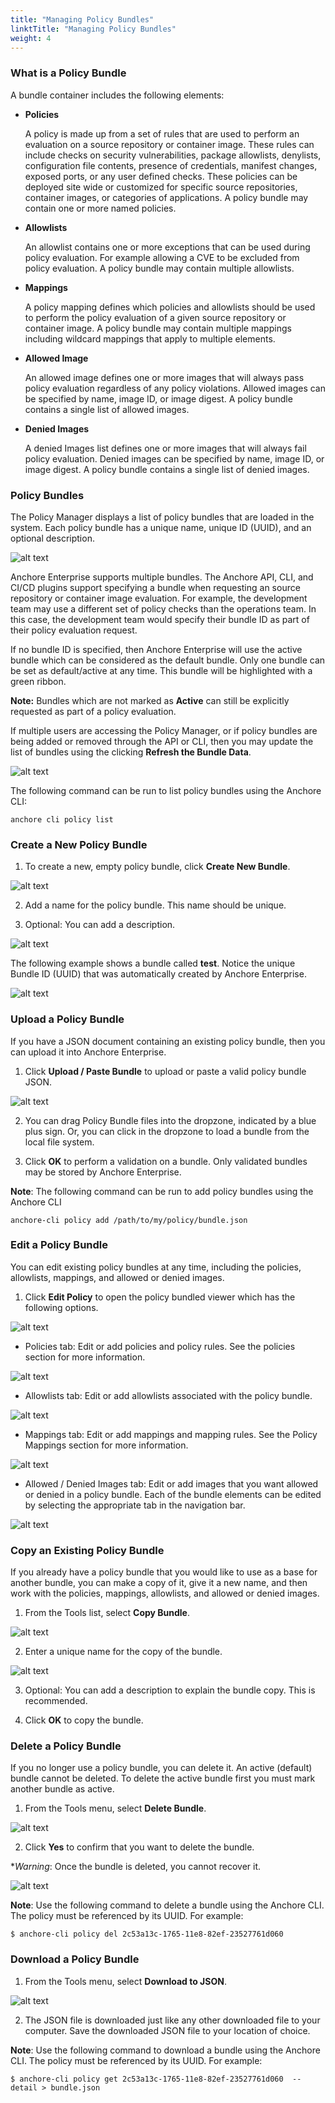 ```yaml
---
title: "Managing Policy Bundles"
linktTitle: "Managing Policy Bundles"
weight: 4
---
```


### What is a Policy Bundle

A bundle container includes the following elements:

- **Policies**

  A policy is made up from a set of rules that are used to perform an evaluation on a source repository or container image. These rules can include checks on security vulnerabilities, package allowlists, denylists, configuration file contents, presence of credentials, manifest changes, exposed ports, or any user defined checks. These policies can be deployed site wide or customized for specific source repositories, container images, or categories of applications. A policy bundle may contain one or more named policies.

- **Allowlists**

  An allowlist contains one or more exceptions that can be used during policy evaluation. For example allowing a CVE to be excluded from policy evaluation. A policy bundle may contain multiple allowlists.

- **Mappings**

  A policy mapping defines which policies and allowlists should be used to perform the policy evaluation of a given source repository or container image. A policy bundle may contain multiple mappings including wildcard mappings that apply to multiple elements.

- **Allowed Image**

  An allowed image defines one or more images that will always pass policy evaluation regardless of any policy violations. Allowed images can be specified by name, image ID, or image digest. A policy bundle contains a single list of allowed images.  

- **Denied Images**

  A denied Images list defines one or more images that will always fail policy evaluation. Denied images can be specified by name, image ID, or image digest. A policy bundle contains a single list of denied images.

### Policy Bundles

The Policy Manager displays a list of policy bundles that are loaded in the system. Each policy bundle has a unique name, unique ID (UUID), and an optional description.

![alt text](policy-bundles-list.png)


Anchore Enterprise supports multiple bundles. The Anchore API, CLI, and CI/CD plugins support specifying a bundle when requesting an source repository or container image evaluation. For example, the development team may use a different set of policy checks than the operations team. In this case, the development team would specify their bundle ID as part of their policy evaluation request.

If no bundle ID is specified, then Anchore Enterprise will use the active bundle which can be considered as the default bundle. Only one bundle can be set as default/active at any time. This bundle will be highlighted with a green ribbon.


**Note:** Bundles which are not marked as **Active** can still be explicitly requested as part of a policy evaluation. 

If multiple users are accessing the Policy Manager, or if policy bundles are being added or removed through the API or CLI, then you may update the list of bundles using the clicking **Refresh the Bundle Data**.

![alt text](refresh-bundle-data.png)

The following command can be run to list policy bundles using the Anchore CLI:

`anchore cli policy list`



### Create a New Policy Bundle

1. To create a new, empty policy bundle, click **Create New Bundle**.

![alt text](create-new-bundle-with-arrow.png)

2. Add a name for the policy bundle. This name should be unique.

3. Optional: You can add a description. 

![alt text](create-new-policy-bundle-namedescription.png)

The following example shows a bundle called **test**. Notice the unique Bundle ID (UUID) that was automatically created by Anchore Enterprise.

![alt text](bundle-created-results.png)



### Upload a Policy Bundle

If you have a JSON document containing an existing policy bundle, then you can upload it into Anchore Enterprise.

1. Click **Upload / Paste Bundle** to upload or paste a valid policy bundle JSON.

![alt text](upload-paste-policy-bundle.png)

2.  You can drag Policy Bundle files into the dropzone, indicated by a blue plus sign. Or, you can click in the dropzone to load a bundle from the local file system.

3. Click **OK** to perform a validation on a bundle. Only validated bundles may be stored by Anchore Enterprise.


**Note**: The following command can be run to add policy bundles using the Anchore CLI

`anchore-cli policy add /path/to/my/policy/bundle.json`



### Edit a Policy Bundle

You can edit existing policy bundles at any time, including the policies, allowlists, mappings, and allowed or denied images. 


1. Click **Edit Policy** to open the policy bundled viewer which has the following options.

![alt text](edit-policy-navigation-bar.png)


- Policies tab: Edit or add policies and policy rules. See the policies section for more information.

![alt text](policies-tab.png)

- Allowlists tab: Edit or add allowlists associated with the policy bundle.

![alt text](allowlists-tab.png)

- Mappings tab: Edit or add mappings and mapping rules. See the Policy Mappings section for more information.

![alt text](mappings-tab.png)

- Allowed / Denied Images tab: Edit or add images that you want allowed or denied in a policy bundle. Each of the bundle elements can be edited by selecting the appropriate tab in the navigation bar.

![alt text](allowed-denied-images-tab.png)

### Copy an Existing Policy Bundle

If you already have a policy bundle that you would like to use as a base for another bundle, you can make a copy of it, give it a new name, and then work with the policies, mappings, allowlists, and allowed or denied images. 


1. From the Tools list, select **Copy Bundle**.

![alt text](copy-bundle-dropdown.png)


2. Enter a unique name for the copy of the bundle. 

![alt text](copy-bundle.png)


3. Optional: You can add a description to explain the bundle copy. This is recommended.


4. Click **OK** to copy the bundle.



### Delete a Policy Bundle

If you no longer use a policy bundle, you can delete it. An active (default) bundle cannot be deleted. To delete the active bundle first you must mark another bundle as active.


1. From the Tools menu, select **Delete Bundle**. 

![alt text](delete-bundle-menu.png)


2. Click **Yes** to confirm that you want to delete the bundle. 

**Warning*: Once the bundle is deleted, you cannot recover it.

![alt text](UIDeleteBundle.png)


**Note**: Use the following command to delete a bundle using the Anchore CLI. The policy must be referenced by its UUID. For example:

`$ anchore-cli policy del 2c53a13c-1765-11e8-82ef-23527761d060`



### Download a Policy Bundle

1. From the Tools menu, select **Download to JSON**. 

![alt text](download-bundle.png) 


2. The JSON file is downloaded just like any other downloaded file to your computer. Save the downloaded JSON file to your location of choice.

**Note**: Use the following command to download a bundle using the Anchore CLI. The policy must be referenced by its UUID. For example:

`$ anchore-cli policy get 2c53a13c-1765-11e8-82ef-23527761d060  --detail > bundle.json`
